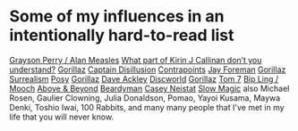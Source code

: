 # Some of my influences in an intentionally hard-to-read list
<!-- why are you looking at the raw file? you're not supposed to read the list this way -->
[Grayson Perry / Alan Measles](https://youtu.be/ZdjIyTeH72U)
[What part of Kirin J Callinan don’t you understand?](https://youtu.be/5az0-Y8162g)
[Gorillaz](https://youtu.be/S03T47hapAc)
[Captain Disillusion](https://youtu.be/IBRBO7KkFTo)
[Contrapoints](https://youtu.be/RTRT794IQBg)
[Jay Foreman](https://youtu.be/u5CguqywlBk)
[Gorillaz](https://youtu.be/5qJp6xlKEug)
[Surrealism](https://www.tate.org.uk/whats-on/tate-modern/surrealism-beyond-borders/exhibition-guide)
[Posy](https://youtu.be/eGQQWIbD-nM)
[Gorillaz](https://youtu.be/qJa-VFwPpYA)
[Dave Ackley](https://youtu.be/ScYgBxLupAs)
[Discworld](https://en.wikipedia.org/wiki/Discworld)
[Gorillaz](https://youtu.be/iZs2sVlkiQc)
[Tom 7](https://youtu.be/JcJSW7Rprio)
[Bip Ling / Mooch](https://youtu.be/6Chwr7UAl_4)
[Above & Beyond](https://youtu.be/b42YWBoX5gU)
[Beardyman](https://youtu.be/fTeqgdwp5TY)
[Casey Neistat](https://youtu.be/qRv7G7WpOoU)
[Slow Magic](https://youtu.be/j35bEVENClI) also Michael Rosen, Gaulier Clowning, Julia Donaldson, Pomao, Yayoi Kusama, Maywa Denki, Toshio Iwai, 100 Rabbits, and many many people that I've met in my life that you will never know.
